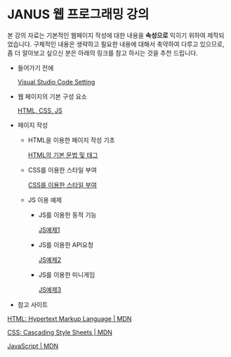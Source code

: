 # JANUS 웹 프로그래밍 강의

본 강의 자료는 기본적인 웹페이지 작성에 대한 내용을 **속성으로** 익히기 위하여 제작되었습니다. 구체적인 내용은 생략하고 필요한 내용에 대해서 축약하여 다루고 있으므로, 좀 더 알아보고 싶으신 분은 아래의 링크를 참고 하시는 것을 추천 드립니다.

- 들어가기 전에
    
    [Visual Studio Code Setting](docs/VSCodeSetting.md)
    

- 웹 페이지의 기본 구성 요소
    
    [HTML, CSS, JS](docs/HTML,%20CSS,%20JS.md)
    

- 페이지 작성
    - HTML을 이용한 페이지 작성 기초
        
        [HTML의 기본 문법 및 태그](docs/HTML의%20기본%20문법%20및%20태그.md)
        
    - CSS를 이용한 스타일 부여
        
        [CSS를 이용한 스타일 부여](docs/CSS를%20이용한%20스타일%20부여.md)
        
    - JS 이용 예제
        - JS를 이용한 동적 기능
            
            [JS예제1](docs/JS예제1.md)
            
        - JS를 이용한 API요청
            
            [JS예제2](docs/JS예제2.md)
            
        - JS를 이용한 미니게임
            
            [JS예제3](docs/JS예제3.md)
            

- 참고 사이트

[HTML: Hypertext Markup Language | MDN](https://developer.mozilla.org/ko/docs/Web/HTML)

[CSS: Cascading Style Sheets | MDN](https://developer.mozilla.org/ko/docs/Web/CSS)

[JavaScript | MDN](https://developer.mozilla.org/ko/docs/Web/JavaScript)